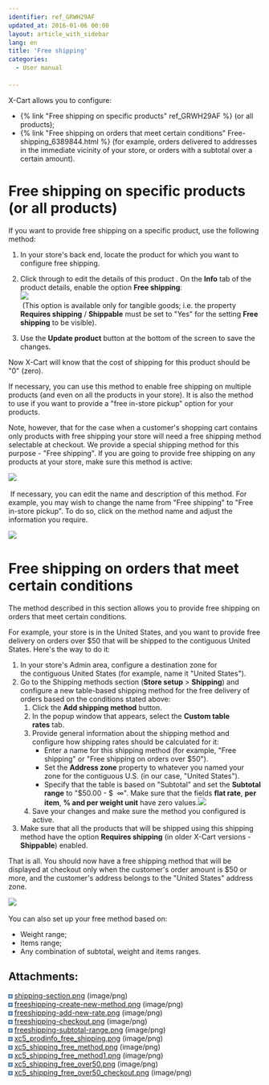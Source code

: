 ```yaml
---
identifier: ref_GRWH29AF
updated_at: 2016-01-06 00:00
layout: article_with_sidebar
lang: en
title: 'Free shipping'
categories:
  - User manual

---
```



X-Cart allows you to configure:

*   {% link "Free shipping on specific products" ref_GRWH29AF %} (or all products);
*   {% link "Free shipping on orders that meet certain conditions" Free-shipping_6389844.html %} (for example, orders delivered to addresses in the immediate vicinity of your store, or orders with a subtotal over a certain amount).

# Free shipping on specific products (or all products)

If you want to provide free shipping on a specific product, use the following method:

1.  In your store's back end, locate the product for which you want to configure free shipping.
2.  Click through to edit the details of this product . On the **Info** tab of the product details, enable the option **Free shipping**:  
    ![]({{site.baseurl}}/attachments/6389844/9437240.png?effects=drop-shadow)  
     (This option is available only for tangible goods; i.e. the property **Requires shipping** / **Shippable** must be set to "Yes" for the setting **Free shipping** to be visible).  

3.  Use the **Update product** button at the bottom of the screen to save the changes. 

Now X-Cart will know that the cost of shipping for this product should be "0" (zero).

If necessary, you can use this method to enable free shipping on multiple products (and even on all the products in your store). It is also the method to use if you want to provide a "free in-store pickup" option for your products.

Note, however, that for the case when a customer's shopping cart contains only products with free shipping your store will need a free shipping method selectable at checkout. We provide a special shipping method for this purpose - "Free shipping". If you are going to provide free shipping on any products at your store, make sure this method is active:

![]({{site.baseurl}}/attachments/6389844/9437241.png?effects=drop-shadow)

 If necessary, you can edit the name and description of this method. For example, you may wish to change the name from "Free shipping" to "Free in-store pickup". To do so, click on the method name and adjust the information you require.

![]({{site.baseurl}}/attachments/6389844/9437242.png?effects=drop-shadow)

# Free shipping on orders that meet certain conditions

The method described in this section allows you to provide free shipping on orders that meet certain conditions.

For example, your store is in the United States, and you want to provide free delivery on orders over $50 that will be shipped to the contiguous United States. Here's the way to do it:

1.  In your store's Admin area, configure a destination zone for the contiguous United States (for example, name it "United States").
2.  Go to the Shipping methods section (**Store setup** > **Shipping**) and configure a new table-based shipping method for the free delivery of orders based on the conditions stated above:
    1.  Click the **Add shipping method** button.
    2.  In the popup window that appears, select the **Custom table rates** tab.
    3.  Provide general information about the shipping method and configure how shipping rates should be calculated for it:
        *   Enter a name for this shipping method (for example, "Free shipping" or "Free shipping on orders over $50").
        *   Set the **Address zone** property to whatever you named your zone for the contiguous U.S. (in our case, "United States").
        *   Specify that the table is based on "Subtotal" and set the **Subtotal range** to "$50.00 - $  ∞". Make sure that the fields **flat rate**, **per item**, **% and per weight unit** have zero values.![]({{site.baseurl}}/attachments/6389844/9437243.png?effects=drop-shadow)
    4.  Save your changes and make sure the method you configured is active.
3.  Make sure that all the products that will be shipped using this shipping method have the option **Requires shipping** (in older X-Cart versions - **Shippable**) enabled.

That is all. You should now have a free shipping method that will be displayed at checkout only when the customer's order amount is $50 or more, and the customer's address belongs to the "United States" address zone.

![]({{site.baseurl}}/attachments/6389844/9437251.png?effects=drop-shadow)

You can also set up your free method based on:

*   Weight range;
*   Items range;
*   Any combination of subtotal, weight and items ranges.

## Attachments:

![](images/icons/bullet_blue.gif) [shipping-section.png]({{site.baseurl}}/attachments/6389844/6586534.png) (image/png)  
![](images/icons/bullet_blue.gif) [freeshipping-create-new-method.png]({{site.baseurl}}/attachments/6389844/6586536.png) (image/png)  
![](images/icons/bullet_blue.gif) [freeshipping-add-new-rate.png]({{site.baseurl}}/attachments/6389844/6586538.png) (image/png)  
![](images/icons/bullet_blue.gif) [freeshipping-checkout.png]({{site.baseurl}}/attachments/6389844/6586539.png) (image/png)  
![](images/icons/bullet_blue.gif) [freeshipping-subtotal-range.png]({{site.baseurl}}/attachments/6389844/6586540.png) (image/png)  
![](images/icons/bullet_blue.gif) [xc5_prodinfo_free_shipping.png]({{site.baseurl}}/attachments/6389844/9437240.png) (image/png)  
![](images/icons/bullet_blue.gif) [xc5_shipping_free_method.png]({{site.baseurl}}/attachments/6389844/9437241.png) (image/png)  
![](images/icons/bullet_blue.gif) [xc5_shipping_free_method1.png]({{site.baseurl}}/attachments/6389844/9437242.png) (image/png)  
![](images/icons/bullet_blue.gif) [xc5_shipping_free_over50.png]({{site.baseurl}}/attachments/6389844/9437243.png) (image/png)  
![](images/icons/bullet_blue.gif) [xc5_shipping_free_over50_checkout.png]({{site.baseurl}}/attachments/6389844/9437251.png) (image/png)